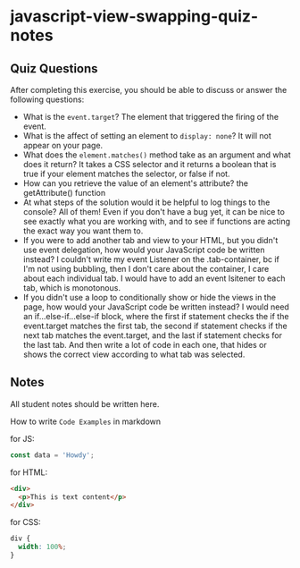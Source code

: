 # javascript-view-swapping-quiz-notes

## Quiz Questions

After completing this exercise, you should be able to discuss or answer the following questions:

- What is the `event.target`?
  The element that triggered the firing of the event.
- What is the affect of setting an element to `display: none`?
  It will not appear on your page.
- What does the `element.matches()` method take as an argument and what does it return?
  It takes a CSS selector and it returns a boolean that is true if your element matches the selector, or false if not.
- How can you retrieve the value of an element's attribute?
  the getAttribute() function
- At what steps of the solution would it be helpful to log things to the console?
  All of them! Even if you don't have a bug yet, it can be nice to see exactly what you are working with, and to see if functions are acting the exact way you want them to.
- If you were to add another tab and view to your HTML, but you didn't use event delegation, how would your JavaScript code be written instead?
  I couldn't write my event Listener on the .tab-container, bc if I'm not using bubbling, then I don't care about the container, I care about each individual tab. I would have to add an event lsitener to each tab, which is monotonous.
- If you didn't use a loop to conditionally show or hide the views in the page, how would your JavaScript code be written instead?
  I would need an if...else-if...else-if block, where the first if statement checks the if the event.target matches the first tab, the second if statement checks if the next tab matches the event.target, and the last if statement checks for the last tab. And then write a lot of code in each one, that hides or shows the correct view according to what tab was selected.

## Notes

All student notes should be written here.

How to write `Code Examples` in markdown

for JS:

```javascript
const data = 'Howdy';
```

for HTML:

```html
<div>
  <p>This is text content</p>
</div>
```

for CSS:

```css
div {
  width: 100%;
}
```

